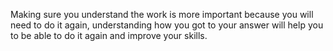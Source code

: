 Making sure you understand the work is more important because you will need to do it again, understanding how you got to your answer will help you to be able to do it again and improve your skills.